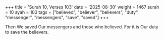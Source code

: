 +++
title = 'Surah 10, Verses 103'
date = '2025-08-30'
weight = 1467
surah = 10
ayah = 103
tags = ["believed", "believer", "believers", "duty", "messenger", "messengers", "save", "saved"]
+++

Then We saved Our messengers and those who believed. For it is Our duty to save the believers.